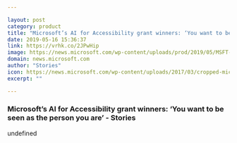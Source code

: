 ```yaml
---

layout: post
category: product
title: "Microsoft’s AI for Accessibility grant winners: ‘You want to be seen as the person you are’ - Stories"
date: 2019-05-16 15:36:37
link: https://vrhk.co/2JPwHip
image: https://news.microsoft.com/wp-content/uploads/prod/2019/05/MSFT-John-Robinson-03-A_2-1024x576.jpg
domain: news.microsoft.com
author: "Stories"
icon: https://news.microsoft.com/wp-content/uploads/2017/03/cropped-microsoft_logo_element-215x215.png
excerpt: ""

---
```


### Microsoft’s AI for Accessibility grant winners: ‘You want to be seen as the person you are’ - Stories

undefined